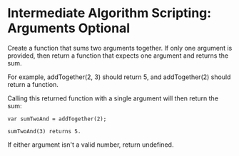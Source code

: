 # Intermediate Algorithm Scripting: Arguments Optional

Create a function that sums two arguments together. If only one argument is provided, then return a function that expects one argument and returns the sum.

For example, addTogether(2, 3) should return 5, and addTogether(2) should return a function.

Calling this returned function with a single argument will then return the sum:

```
var sumTwoAnd = addTogether(2);

sumTwoAnd(3) returns 5.
```

If either argument isn't a valid number, return undefined.
